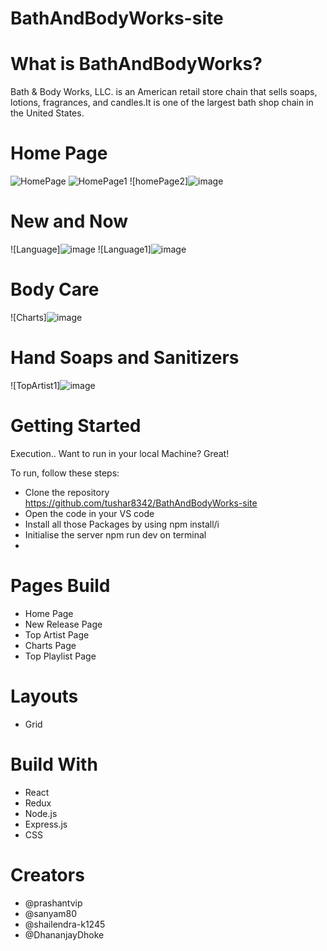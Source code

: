 # BathAndBodyWorks-site

# What is BathAndBodyWorks?
Bath & Body Works, LLC. is an American retail store chain that sells soaps, lotions, fragrances, and candles.It is one of the largest bath shop chain in the United States.

# Home Page

![HomePage](![image](https://github.com/shailendra-k1245/BathAndBodyWorks-site/assets/91621557/38c1797f-ca6c-4086-9a6b-addc10f321fd))
![HomePage1](![image](https://github.com/shailendra-k1245/BathAndBodyWorks-site/assets/91621557/a2eef37b-7ee7-4f31-8403-4de567c5bc87))
![homePage2]![image](https://github.com/shailendra-k1245/BathAndBodyWorks-site/assets/91621557/7a1680a0-54f8-4a69-93a8-520f22cfd468)


# New and Now
![Language]![image](https://github.com/shailendra-k1245/BathAndBodyWorks-site/assets/91621557/c45406a1-94bf-4f43-8213-50d32c11b4b4)
![Language1]![image](https://github.com/shailendra-k1245/BathAndBodyWorks-site/assets/91621557/a15bf1b0-d4c5-4520-afb9-b4b77cdc068a)


# Body Care
![Charts]![image](https://github.com/shailendra-k1245/BathAndBodyWorks-site/assets/91621557/0b86c242-ccc4-40f0-8846-c8a0c48aad6c)


# Hand Soaps and Sanitizers
![TopArtist1]![image](https://github.com/shailendra-k1245/BathAndBodyWorks-site/assets/91621557/d0a09809-dd24-4cf1-9afb-4be497a88a81)

# Getting Started
Execution..
Want to run in your local Machine? Great!

To run, follow these steps:

- Clone the repository https://github.com/tushar8342/BathAndBodyWorks-site
- Open the code in your VS code
- Install all those Packages by using npm install/i
- Initialise the server npm run dev on terminal
- 

# Pages Build
- Home Page
- New Release Page
- Top Artist Page
- Charts Page
- Top Playlist Page

# Layouts
- Grid

# Build With
- React
- Redux
- Node.js
- Express.js
- CSS

# Creators
- @prashantvip
- @sanyam80
- @shailendra-k1245
- @DhananjayDhoke
